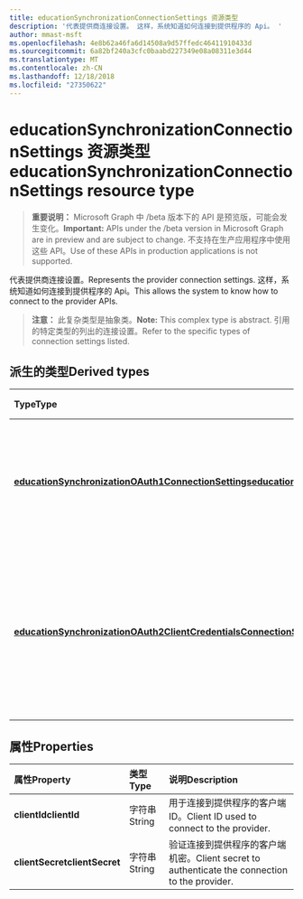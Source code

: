 ```yaml
---
title: educationSynchronizationConnectionSettings 资源类型
description: '代表提供商连接设置。 这样，系统知道如何连接到提供程序的 Api。 '
author: mmast-msft
ms.openlocfilehash: 4e8b62a46fa6d14508a9d57ffedc46411910433d
ms.sourcegitcommit: 6a82bf240a3cfc0baabd227349e08a08311e3d44
ms.translationtype: MT
ms.contentlocale: zh-CN
ms.lasthandoff: 12/18/2018
ms.locfileid: "27350622"
---
```

# <a name="educationsynchronizationconnectionsettings-resource-type"></a><span data-ttu-id="169e4-104">educationSynchronizationConnectionSettings 资源类型</span><span class="sxs-lookup"><span data-stu-id="169e4-104">educationSynchronizationConnectionSettings resource type</span></span>

> <span data-ttu-id="169e4-105">**重要说明：** Microsoft Graph 中 /beta 版本下的 API 是预览版，可能会发生变化。</span><span class="sxs-lookup"><span data-stu-id="169e4-105">**Important:** APIs under the /beta version in Microsoft Graph are in preview and are subject to change.</span></span> <span data-ttu-id="169e4-106">不支持在生产应用程序中使用这些 API。</span><span class="sxs-lookup"><span data-stu-id="169e4-106">Use of these APIs in production applications is not supported.</span></span>

<span data-ttu-id="169e4-107">代表提供商连接设置。</span><span class="sxs-lookup"><span data-stu-id="169e4-107">Represents the provider connection settings.</span></span> <span data-ttu-id="169e4-108">这样，系统知道如何连接到提供程序的 Api。</span><span class="sxs-lookup"><span data-stu-id="169e4-108">This allows the system to know how to connect to the provider APIs.</span></span> 

> <span data-ttu-id="169e4-109">**注意：** 此复杂类型是抽象类。</span><span class="sxs-lookup"><span data-stu-id="169e4-109">**Note:** This complex type is abstract.</span></span> <span data-ttu-id="169e4-110">引用的特定类型的列出的连接设置。</span><span class="sxs-lookup"><span data-stu-id="169e4-110">Refer to the specific types of connection settings listed.</span></span>

## <a name="derived-types"></a><span data-ttu-id="169e4-111">派生的类型</span><span class="sxs-lookup"><span data-stu-id="169e4-111">Derived types</span></span>
| <span data-ttu-id="169e4-112">Type</span><span class="sxs-lookup"><span data-stu-id="169e4-112">Type</span></span> | <span data-ttu-id="169e4-113">说明</span><span class="sxs-lookup"><span data-stu-id="169e4-113">Description</span></span> | 
|:-|:-|
| [<span data-ttu-id="169e4-114">**educationSynchronizationOAuth1ConnectionSettings**</span><span class="sxs-lookup"><span data-stu-id="169e4-114">**educationSynchronizationOAuth1ConnectionSettings**</span></span>](educationsynchronizationoauth1connectionsettings.md) | <span data-ttu-id="169e4-115">使用此类型提供 OAuth1 连接设置。</span><span class="sxs-lookup"><span data-stu-id="169e4-115">Use this type to provide OAuth1 connection settings.</span></span> |
| [<span data-ttu-id="169e4-116">**educationSynchronizationOAuth2ClientCredentialsConnectionSettings**</span><span class="sxs-lookup"><span data-stu-id="169e4-116">**educationSynchronizationOAuth2ClientCredentialsConnectionSettings**</span></span>](educationsynchronizationoauth2clientcredentialsconnectionsettings.md) | <span data-ttu-id="169e4-117">使用此类型提供 OAuth2 客户端凭据授予连接设置。</span><span class="sxs-lookup"><span data-stu-id="169e4-117">Use this type to provide OAuth2 Client Credentials Grant connection settings.</span></span> |

## <a name="properties"></a><span data-ttu-id="169e4-118">属性</span><span class="sxs-lookup"><span data-stu-id="169e4-118">Properties</span></span>

| <span data-ttu-id="169e4-119">属性</span><span class="sxs-lookup"><span data-stu-id="169e4-119">Property</span></span> | <span data-ttu-id="169e4-120">类型</span><span class="sxs-lookup"><span data-stu-id="169e4-120">Type</span></span> | <span data-ttu-id="169e4-121">说明</span><span class="sxs-lookup"><span data-stu-id="169e4-121">Description</span></span> |
|:-|:-|:-|
| <span data-ttu-id="169e4-122">**clientId**</span><span class="sxs-lookup"><span data-stu-id="169e4-122">**clientId**</span></span> | <span data-ttu-id="169e4-123">字符串</span><span class="sxs-lookup"><span data-stu-id="169e4-123">String</span></span> |  <span data-ttu-id="169e4-124">用于连接到提供程序的客户端 ID。</span><span class="sxs-lookup"><span data-stu-id="169e4-124">Client ID used to connect to the provider.</span></span> |
| <span data-ttu-id="169e4-125">**clientSecret**</span><span class="sxs-lookup"><span data-stu-id="169e4-125">**clientSecret**</span></span> | <span data-ttu-id="169e4-126">字符串</span><span class="sxs-lookup"><span data-stu-id="169e4-126">String</span></span> |  <span data-ttu-id="169e4-127">验证连接到提供程序的客户端机密。</span><span class="sxs-lookup"><span data-stu-id="169e4-127">Client secret to authenticate the connection to the provider.</span></span> |